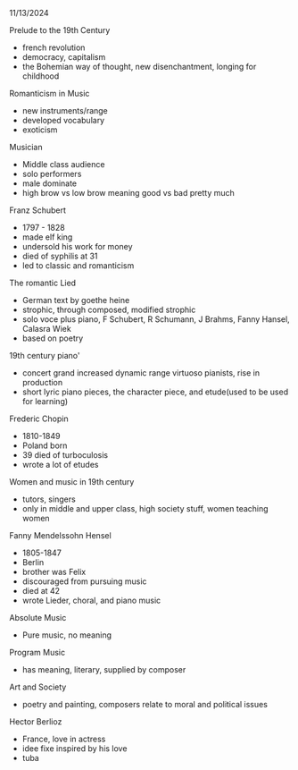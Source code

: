 11/13/2024

Prelude to the 19th Century
 - french revolution
 - democracy, capitalism
 - the Bohemian way of thought, new disenchantment, longing for childhood

Romanticism in Music
 - new instruments/range
 - developed vocabulary
 - exoticism

Musician
 - Middle class audience
 - solo performers
 - male dominate
 - high brow vs low brow meaning good vs bad pretty much

Franz Schubert
- 1797 - 1828
- made elf king
- undersold his work for money
- died of syphilis at 31
- led to classic and romanticism

The romantic Lied
 - German text by goethe heine
 - strophic, through composed, modified strophic
 - solo voce plus piano, F Schubert, R Schumann, J Brahms, Fanny Hansel, Calasra Wiek
 - based on poetry

19th century piano'
 - concert grand increased dynamic range virtuoso pianists, rise in production
 - short lyric piano pieces, the character piece, and etude(used to be used for learning)

Frederic Chopin
 - 1810-1849
 - Poland born
 - 39 died of turboculosis
 - wrote a lot of etudes

Women and music in 19th century
 - tutors, singers
 - only in middle and upper class, high society stuff, women teaching women

Fanny Mendelssohn Hensel
 - 1805-1847
 - Berlin
 - brother was Felix
 - discouraged from pursuing music
 - died at 42
 - wrote Lieder, choral, and piano music

Absolute Music
 - Pure music, no meaning

Program Music
 - has meaning, literary, supplied by composer

Art and Society
 - poetry and painting, composers relate to moral and political issues

Hector Berlioz
 - France, love in actress
 - idee fixe inspired by his love
 - tuba